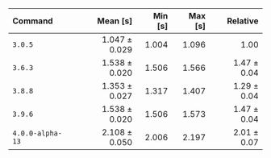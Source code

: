 | Command | Mean [s] | Min [s] | Max [s] | Relative |
|:---|---:|---:|---:|---:|
| `3.0.5` | 1.047 ± 0.029 | 1.004 | 1.096 | 1.00 |
| `3.6.3` | 1.538 ± 0.020 | 1.506 | 1.566 | 1.47 ± 0.04 |
| `3.8.8` | 1.353 ± 0.027 | 1.317 | 1.407 | 1.29 ± 0.04 |
| `3.9.6` | 1.538 ± 0.020 | 1.506 | 1.573 | 1.47 ± 0.04 |
| `4.0.0-alpha-13` | 2.108 ± 0.050 | 2.006 | 2.197 | 2.01 ± 0.07 |
